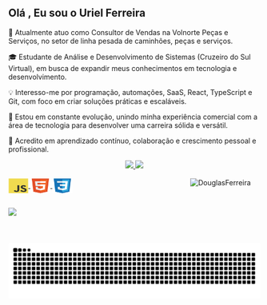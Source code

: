 ## Olá , Eu sou o Uriel Ferreira
💼 Atualmente atuo como Consultor de Vendas na Volnorte Peças e Serviços, no setor de linha pesada de caminhões, peças e serviços.

🎓 Estudante de Análise e Desenvolvimento de Sistemas (Cruzeiro do Sul Virtual), em busca de expandir meus conhecimentos em tecnologia e desenvolvimento.

💡 Interesso-me por programação, automações, SaaS, React, TypeScript e Git, com foco em criar soluções práticas e escaláveis.

🚀 Estou em constante evolução, unindo minha experiência comercial com a área de tecnologia para desenvolver uma carreira sólida e versátil.

🤝 Acredito em aprendizado contínuo, colaboração e crescimento pessoal e profissional.
<div align="center">
  <a href="https://github.com/Urielsf">
      <img height="150em" src="https://github-readme-stats.vercel.app/api?username=Urielsf&show_icons=true&theme=gotham&include_all_commits=true&count_private=true"/>
  <img height="150em" src="https://github-readme-stats.vercel.app/api/top-langs/?username=Urielsf&layout=compact&langs_count=7&theme=gotham"/>
</div>
  <div style="display: inline_block"><br>
  <img align="center" alt="Rafa-JAVASCRIPT" height="30" width="40" src="https://raw.githubusercontent.com/devicons/devicon/master/icons/javascript/javascript-original.svg">  
  <img align="center" alt="Rafa-HTML" height="30" width="40" src="https://raw.githubusercontent.com/devicons/devicon/master/icons/html5/html5-original.svg">
  <img align="center" alt="Rafa-CSS" height="30" width="40" src="https://raw.githubusercontent.com/devicons/devicon/master/icons/css3/css3-original.svg">  
  <img align="right" alt="DouglasFerreira" height="130" width="140" src="https://media.giphy.com/media/jT7D2goVKTVmghwai6/giphy.gif?cid=790b761144ecba3d81a8764f4aecc4e81ffb851266b8a5bd&rid=giphy.gif&ct=g">
</div>
  
  ##
 
<div> 
  <a href="https://www.linkedin.com/in/uriel-ferreira-b28481216/" target="_blank"><img src="https://img.shields.io/badge/-LinkedIn-%230077B5?style=for-the-badge&logo=linkedin&logoColor=white" target="_blank"></a> 
 
  ![Snake animation](https://github.com/DouglasOkami/DouglasOkami/blob/output/github-contribution-grid-snake.svg)
 
</div>
